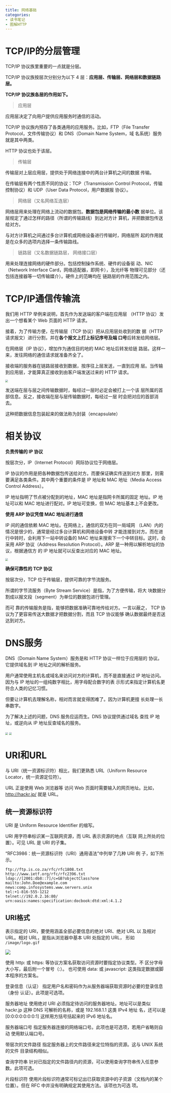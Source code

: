 ```yaml
---
title: 网络基础
categories: 
- 读书笔记
- 图解HTTP
---
```


# TCP/IP的分层管理

TCP/IP 协议族里重要的一点就是分层。

TCP/IP 协议族按层次分别分为以下 4 层：**应用层、传输层、网络层和数据链路层。**

**TCP/IP 协议族各层的作用如下。**

> 应用层

应用层决定了向用户提供应用服务时通信的活动。

TCP/IP 协议族内预存了各类通用的应用服务。比如，FTP（File Transfer Protocol，文件传输协议）和 DNS（Domain Name System，域 名系统）服务就是其中两类。

HTTP 协议也处于该层。

> 传输层

传输层对上层应用层，提供处于网络连接中的两台计算机之间的数据 传输。

在传输层有两个性质不同的协议：TCP（Transmission Control Protocol，传输控制协议）和 UDP（User Data Protocol，用户数据报 协议）。

> 网络层（又名网络互连层）

网络层用来处理在网络上流动的数据包。**数据包是网络传输的最小数** 据单位。该层规定了通过怎样的路径（所谓的传输路线）到达对方计 算机，并把数据包传送给对方。

与对方计算机之间通过多台计算机或网络设备进行传输时，网络层所 起的作用就是在众多的选项内选择一条传输路线。

> 链路层（又名数据链路层， 网络接口层）

用来处理连接网络的硬件部分。包括控制操作系统、硬件的设备驱 动、NIC（Network Interface Card，网络适配器，即网卡），及光纤等 物理可见部分（还包括连接器等一切传输媒介）。硬件上的范畴均在 链路层的作用范围之内。

# TCP/IP通信传输流

我们用 HTTP 举例来说明，首先作为发送端的客户端在应用层 （HTTP 协议）发出一个想看某个 Web 页面的 HTTP 请求。

接着，为了传输方便，在传输层（TCP 协议）把从应用层处收到的数 据（HTTP 请求报文）进行分割，并在**各个报文上打上标记序号及端 口号**后转发给网络层。

在网络层（IP 协议），增加作为通信目的地的 MAC 地址后转发给链 路层。这样一来，发往网络的通信请求就准备齐全了。

接收端的服务器在链路层接收到数据，按序往上层发送，一直到应用 层。当传输到应用层，才能算真正接收到由客户端发送过来的 HTTP 请求。

<img src="https://xiaoflyfish.oss-cn-beijing.aliyuncs.com/image/20210523130400.png" style="zoom:50%;" />

发送端在层与层之间传输数据时，每经过一层时必定会被打上一个该 层所属的首部信息。反之，接收端在层与层传输数据时，每经过一层 时会把对应的首部消去。

这种把数据信息包装起来的做法称为封装（encapsulate）

# 相关协议

**负责传输的 IP 协议**

按层次分，IP（Internet Protocol）网际协议位于网络层。

IP 协议的作用是把各种数据包传送给对方。而要保证确实传送到对方 那里，则需要满足各类条件。其中两个重要的条件是 IP 地址和 MAC 地址（Media Access Control Address）。

IP 地址指明了节点被分配到的地址，MAC 地址是指网卡所属的固定 地址。IP 地址可以和 MAC 地址进行配对。IP 地址可变换，但 MAC 地址基本上不会更改。

**使用 ARP 协议凭借 MAC 地址进行通信**

IP 间的通信依赖 MAC 地址。在网络上，通信的双方在同一局域网 （LAN）内的情况是很少的，通常是经过多台计算机和网络设备中转 才能连接到对方。而在进行中转时，会利用下一站中转设备的 MAC 地址来搜索下一个中转目标。这时，会采用 ARP 协议（Address Resolution Protocol）。ARP 是一种用以解析地址的协议，根据通信方 的 IP 地址就可以反查出对应的 MAC 地址。

<img src="https://xiaoflyfish.oss-cn-beijing.aliyuncs.com/image/20210523130903.png" style="zoom:50%;" />

**确保可靠性的 TCP 协议**

按层次分，TCP 位于传输层，提供可靠的字节流服务。

所谓的字节流服务（Byte Stream Service）是指，为了方便传输，将大 块数据分割成以报文段（segment）为单位的数据包进行管理。

而可 靠的传输服务是指，能够把数据准确可靠地传给对方。一言以蔽之， TCP 协议为了更容易传送大数据才把数据分割，而且 TCP 协议能够 确认数据最终是否送达到对方。

# DNS服务

DNS（Domain Name System）服务是和 HTTP 协议一样位于应用层的 协议。它提供域名到 IP 地址之间的解析服务。

用户通常使用主机名或域名来访问对方的计算机，而不是直接通过 IP 地址访问。因为与 IP 地址的一组纯数字相比，用字母配合数字的表 示形式来指定计算机名更符合人类的记忆习惯。

但要让计算机去理解名称，相对而言就变得困难了。因为计算机更擅 长处理一长串数字。

为了解决上述的问题，DNS 服务应运而生。DNS 协议提供通过域名 查找 IP 地址，或逆向从 IP 地址反查域名的服务。

<img src="https://xiaoflyfish.oss-cn-beijing.aliyuncs.com/image/20210523131320.png" style="zoom:50%;" />

<img src="https://xiaoflyfish.oss-cn-beijing.aliyuncs.com/image/20210523131453.png" style="zoom:50%;" />

# URI和URL

与 URI（统一资源标识符）相比，我们更熟悉 URL（Uniform Resource Locator，统一资源定位符）。

URL 正是使用 Web 浏览器等 访问 Web 页面时需要输入的网页地址。比如， http://hackr.jp/ 就是 URL。

## 统一资源标识符

URI 是 Uniform Resource Identifier 的缩写。

URI 用字符串标识某一互联网资源，而 URL 表示资源的地点（互联 网上所处的位置）。可见 URL 是 URI 的子集。

“RFC3986：统一资源标识符（URI）通用语法”中列举了几种 URI 例 子，如下所示。

```
ftp://ftp.is.co.za/rfc/rfc1808.txt 
http://www.ietf.org/rfc/rfc2396.txt 
ldap://[2001:db8::7]/c=GB?objectClass?one 
mailto:John.Doe@example.com 
news:comp.infosystems.www.servers.unix 
tel:+1-816-555-1212 
telnet://192.0.2.16:80/ 
urn:oasis:names:specification:docbook:dtd:xml:4.1.2
```

## URI格式

表示指定的 URI，要使用涵盖全部必要信息的绝对 URI、绝对 URL 以 及相对 URL。相对 URL，是指从浏览器中基本 URI 处指定的 URL， 形如 `/image/logo.gif`

![](https://xiaoflyfish.oss-cn-beijing.aliyuncs.com/image/20210523131939.png)

使用 http: 或 https: 等协议方案名获取访问资源时要指定协议类型。不 区分字母大小写，最后附一个冒号（:）。 也可使用 data: 或 javascript: 这类指定数据或脚本程序的方案名。 

登录信息（认证） 指定用户名和密码作为从服务器端获取资源时必要的登录信息（身份 认证）。此项是可选项。 

服务器地址 使用绝对 URI 必须指定待访问的服务器地址。地址可以是类似 hackr.jp 这种 DNS 可解析的名称，或是 192.168.1.1 这类 IPv4 地址 名，还可以是 [0:0:0:0:0:0:0:1] 这样用方括号括起来的 IPv6 地址名。 

服务器端口号 指定服务器连接的网络端口号。此项也是可选项，若用户省略则自动 使用默认端口号。 

带层次的文件路径 指定服务器上的文件路径来定位特指的资源。这与 UNIX 系统的文件 目录结构相似。 

查询字符串 针对已指定的文件路径内的资源，可以使用查询字符串传入任意参 数。此项可选。 

片段标识符 使用片段标识符通常可标记出已获取资源中的子资源（文档内的某个 位置）。但在 RFC 中并没有明确规定其使用方法。该项也为可选 项。